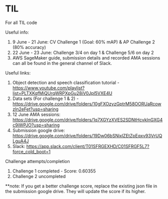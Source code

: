 # TIL
For all TIL code


Useful info:
1. 9 June - 21 June: CV Challenge 1 (Goal: 60% mAP) & AP Challenge 2 (80% accuracy)
2. 22 June - 23 June: Challenge 3/4 on day 1 & Challenge 5/6 on day 2
3. AWS SageMaker guide, submission details and recorded AMA sessions can all be found in the general channel of Slack.


Useful links:
1. Object detection and speech classification tutorial - https://www.youtube.com/playlist?list=PLTXKqfMiQUrqWRPXpGu28iV0Jpl5VXE4U
2. Data sets (For challenge 1 & 2) -  https://drive.google.com/drive/folders/10gFXOzyzGptrM58OORUaRcowzln2eFet?usp=sharing
3. 12 June AMA sessions: https://drive.google.com/drive/folders/1q7XGYzXVES2SDNtHcvklnGXG4c9iWPJO?usp=sharing
4. Submission google drive: https://drive.google.com/drive/folders/19Dw06bSNixlZEtZpEqxv93VrUQLguA4J
5. Slack: https://app.slack.com/client/T01SFRGEXHD/C01SFRGF5L7?force_cold_boot=1

Challenge attempts/completion
1. Challenge 1 completed - Score: 0.60355
2. Challenge 2 uncompleted



**note: If you get a better challenge score, replace the existing json file in the submission google drive. 
They will update the score if its higher.
